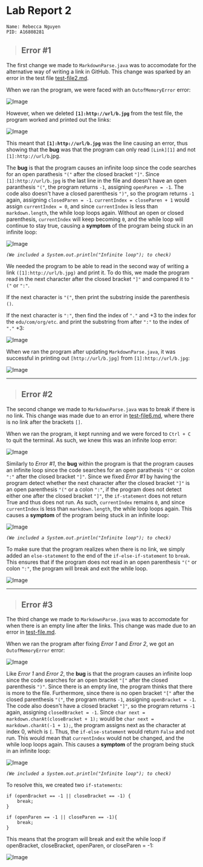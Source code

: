 # Lab Report 2
```
Name: Rebecca Nguyen
PID: A16808281
```

> ## Error #1

The first change we made to `MarkdownParse.java` was to accomodate for the alternative way of writing a link in GitHub. This change was sparked by an error in the test file [test-file2.md](https://raw.githubusercontent.com/rebenguy/markdown-parser/main/test-file2.md).

When we ran the program, we were faced with an `OutofMemoryError` error:

![Image](WontPrint.png)

However, when we deleted **`[1]:http://url/b.jpg`** from the test file, the program worked and printed out the links:

![Image](DiffLinkError.png)

This meant that **`[1]:http://url/b.jpg`** was the line causing an error, thus showing that the **bug** was that the program can only read `[Link][1]` and not `[1]:http://url/b`.jpg.

The **bug** is that the program causes an infinite loop since the code searches for an open parathesis `"("` after the closed bracket `"]"`. Since `[1]:http://url/b.jpg` is the last line in the file and doesn't have an open paranthesis `"("`, the program returns `-1`, assigning `openParen = -1`. The code also doesn't have a closed parenthesis `")"`, so the program returns `-1` again, assigning `closedParen = -1`. `currentIndex = closeParen + 1` would assign `currentIndex = 0`, and since `currentIndex` is less than `markdown.length`, the while loop loops again. Without an open or closed parenthesis, `currentIndex` will keep becoming `0`, and the while loop will continue to stay true, causing a **symptom** of the program being stuck in an infinite loop:

![Image](InfLoopPrint.png)

*`(We included a System.out.println("Infinite loop"); to check)`*

We needed the program to be able to read in the second way of writing a link `([1]:http://url/b.jpg)` and print it. To do this, we made the program read in the next character after the closed bracket `"]"` and compared it to `"("` or `":"`. 

If the next character is `"("`, then print the substring inside the parenthesis `()`. 

If the next character is `":"`, then find the index of `"."` and +3 to the index for the `edu/com/org/etc`. and print the substring from after `":"` to the index of `"."` +3:

![Image](DiffLink.png)

When we ran the program after updating `MarkdownParse.java`, it was successful in printing out `[http://url/b.jpg]` from `[1]:http://url/b.jpg`:

![Image](LinkPrinted.png)

---

> ## Error #2

The second change we made to `MarkdownParse.java` was to break if there is no link. This change was made due to an error in [test-file6.md](https://raw.githubusercontent.com/rebenguy/markdown-parser/main/test-file6.md), where there is no link after the brackets `[]`.

When we ran the program, it kept running and we were forced to `Ctrl + C` to quit the terminal. As such, we knew this was an infinite loop error: 

![Image](Ctrl.png)

Similarly to *Error #1*, the **bug** within the program is that the program causes an infinite loop since the code searches for an open parathesis `"("` or colon `":"` after the closed bracket `"]"`. Since we fixed *Error #1* by having the program detect whether the next character after the closed bracket `"]"` is an open parenthesis `"("` or a colon `":"`, if the program does not detect either one after the closed bracket `"]"`, the `if-statement` does not return True and thus does not run. As such, `currentIndex` remains `0`, and since `currentIndex` is less than `markdown.length`, the while loop loops again. This causes a **symptom** of the program being stuck in an infinite loop:

![Image](InfLoopPrint.png)

*`(We included a System.out.println("Infinite loop"); to check)`*

To make sure that the program realizes when there is no link, we simply added an `else-statement` to the end of the `if-else-if-statement` to `break`. This ensures that if the program does not read in an open parenthesis `"("` or colon `":"`, the program will break and exit the while loop. 

![Image](NoLink.png)

---

> ## Error #3

The third change we made to `MarkdownParse.java` was to accomodate for when there is an empty line after the links. This change was made due to an error in [test-file.md](https://raw.githubusercontent.com/rebenguy/markdown-parser/main/test-file.md).

When we ran the program after fixing *Error 1* and *Error 2*, we got an `OutofMemoryError` error:

![Image](test-file.png)

Like *Error 1* and *Error 2*, the **bug** is that the program causes an infinite loop since the code searches for an open bracket `"["` after the closed parenthesis `")"`. Since there is an empty line, the program thinks that there is more to the file. Furthermore, since there is no open bracket `"["` after the closed parenthesis `"("`, the program returns `-1`, assigning `openBracket = -1`. The code also doesn't have a closed bracket `"]"`, so the program returns `-1` again, assigning `closedBracket = -1`. Since `char next = markdown.charAt(closeBracket + 1);` would be `char next = markdown.charAt(-1 + 1);`, the program assigns next as the character at index 0, which is `[`. Thus, the `if-else-statement` would return `False` and not run. This would mean that `currentIndex` would not be changed, and the while loop loops again. This causes a **symptom** of the program being stuck in an infinite loop:

![Image](InfLoopPrint.png)

*`(We included a System.out.println("Infinite loop"); to check)`*

To resolve this, we created two `if-statements`:

```
if (openBracket == -1 || closeBracket == -1) {
    break;
}
```
```
if (openParen == -1 || closeParen == -1){
    break;
}
```

This means that the program will break and exit the while loop if openBracket, closeBracket, openParen, or closeParen = -1:

![Image](EmptySpace.png)
